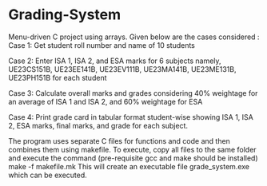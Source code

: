 # Grading-System
Menu-driven C project using arrays. Given below are the cases considered :
Case 1: 
Get student roll number and name of 10 students 

Case 2: 
Enter ISA 1, ISA 2, and ESA marks for 6 subjects namely, UE23CS151B, UE23EE141B, UE23EV111B, UE23MA141B, UE23ME131B, UE23PH151B for each student

Case 3: 
Calculate overall marks and grades considering 40% weightage for an average of ISA 1 and ISA 2, and 60% weightage for ESA 

Case 4: 
Print grade card in tabular format student-wise showing ISA 1, ISA 2, ESA marks, final marks, and grade for each subject. 

The program uses separate C files for functions and code and then combines them using makefile.
To execute, copy all files to the same folder and execute the command (pre-requisite gcc and make should be installed)
make -f makefile.mk
This will create an executable file grade_system.exe which can be executed.
